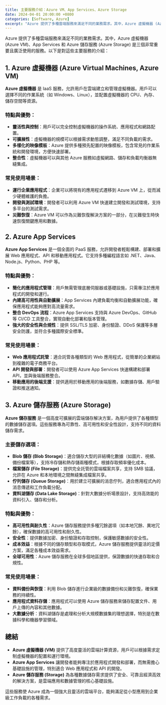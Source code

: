 ```yaml
---
title: 主要服務介紹：Azure VM、App Services、Azure Storage
date: 2024-04-01 20:00:00 +0800
categories: [Software, Azure]
excerpt: "Azure 提供了多種雲端服務來滿足不同的業務需求。其中，Azure 虛擬機器 (Azure VM)、App Services 和 Azure 儲存服務 (Azure Storage) 是三個非常重要且廣泛使用的服務"
---
```


Azure 提供了多種雲端服務來滿足不同的業務需求。其中，Azure 虛擬機器 (Azure VM)、App Services 和 Azure 儲存服務 (Azure Storage) 是三個非常重要且廣泛使用的服務。以下是對這些主要服務的介紹：

## **1. Azure 虛擬機器 (Azure Virtual Machines, Azure VM)**

**Azure 虛擬機器** 是 IaaS 服務，允許用戶在雲端建立和管理虛擬機器。用戶可以選擇不同的作業系統（如 Windows、Linux），並配置虛擬機器的 CPU、內存、儲存空間等資源。

### **特點與優勢：**
- **靈活性與控制**：用戶可以完全控制虛擬機器的操作系統、應用程式和網路配置。
- **可擴展性**：虛擬機器的規模可以根據需求動態調整，滿足不同負載的需求。
- **多樣化的映像模板**：Azure 提供多種預先配置的映像模板，包含常見的作業系統和開發環境，方便快速部署。
- **整合性**：虛擬機器可以與其他 Azure 服務如虛擬網路、儲存和負載均衡器無縫集成。

### **常見使用場景：**
- **運行企業應用程式**：企業可以將現有的應用程式遷移到 Azure VM 上，從而減少硬體維護的負擔。
- **開發與測試環境**：開發者可以利用 Azure VM 快速建立開發和測試環境，支持多平台的測試需求。
- **災難恢復**：Azure VM 可以作為災難恢復解決方案的一部分，在災難發生時快速恢復關鍵應用和數據。

## **2. Azure App Services**

**Azure App Services** 是一個全面的 PaaS 服務，允許開發者輕鬆構建、部署和擴展 Web 應用程式、API 和移動應用程式。它支持多種編程語言如 .NET、Java、Node.js、Python、PHP 等。

### **特點與優勢：**
- **簡化的應用程式管理**：用戶無需管理底層伺服器或基礎設施，只需專注於應用程式的開發和運行。
- **內建高可用性與自動擴展**：App Services 內建負載均衡和自動擴展功能，確保應用程式能夠應對高流量需求。
- **整合 DevOps 流程**：Azure App Services 支持與 Azure DevOps、GitHub 等 CI/CD 工具整合，實現自動化部署和版本管理。
- **強大的安全性與合規性**：提供 SSL/TLS 加密、身份驗證、DDoS 保護等多層安全防護，並符合多種國際安全標準。

### **常見使用場景：**
- **Web 應用程式託管**：適合託管各種類型的 Web 應用程式，從簡單的企業網站到複雜的電子商務平台。
- **API 開發與部署**：開發者可以使用 Azure App Services 快速構建和部署 API，並與後端服務整合。
- **移動應用的後端支援**：提供適用於移動應用的後端服務，如數據存儲、用戶驗證和推送通知。

## **3. Azure 儲存服務 (Azure Storage)**

**Azure 儲存服務** 是一個高度可擴展的雲端儲存解決方案，為用戶提供了各種類型的數據儲存選項。這些服務專為可靠性、高可用性和安全性設計，支持不同的資料儲存需求。

### **主要儲存選項：**
- **Blob 儲存 (Blob Storage)**：適合儲存大型的非結構化數據（如圖片、視頻、備份檔案等），支持冷存儲和熱存儲兩種模式，根據存取頻率優化成本。
- **檔案儲存 (File Storage)**：提供完全託管的雲端檔案共享，支持 SMB 協議，允許在 Azure 和本地環境之間無縫集成檔案共享。
- **佇列儲存 (Queue Storage)**：用於建立可擴展的消息佇列，適合應用程式內的消息傳遞和工作負載分配。
- **資料湖儲存 (Data Lake Storage)**：針對大數據分析場景設計，支持高效能的資料引入、儲存和分析。

### **特點與優勢：**
- **高可用性與耐久性**：Azure 儲存服務提供多種冗餘選項（如本地冗餘、異地冗餘），確保數據的高可用性和耐久性。
- **安全性**：提供數據加密、身份驗證和存取控制，保護敏感數據的安全性。
- **成本效益**：根據不同的儲存類型和存取模式，Azure 儲存服務提供靈活的定價方案，滿足各種成本效益需求。
- **全球可用性**：Azure 儲存服務在全球多個地區提供，保證數據的快速存取和合規性。

### **常見使用場景：**
- **資料備份與恢復**：利用 Blob 儲存進行企業級的數據備份和災難恢復，確保業務的持續性。
- **應用程式資料存儲**：應用程式可以使用 Azure 儲存服務來儲存配置文件、用戶上傳的內容和其他數據。
- **大數據分析**：資料湖儲存是處理和分析大規模數據集的理想選擇，特別是在數據科學和機器學習領域。

## **總結**

- **Azure 虛擬機器 (VM)** 提供了高度靈活的雲端計算資源，用戶可以根據需求定制虛擬機器的配置和運行環境。
- **Azure App Services** 讓開發者能夠專注於應用程式開發和部署，而無需擔心基礎設施的管理，特別適合 Web 應用程式和 API 的開發。
- **Azure 儲存服務 (Storage)** 為各種數據儲存需求提供了安全、可靠且經濟高效的解決方案，是雲端應用和數據管理的核心基礎設施。 

這些服務使 Azure 成為一個強大且靈活的雲端平台，能夠滿足從小型應用到企業級工作負載的各種需求。
